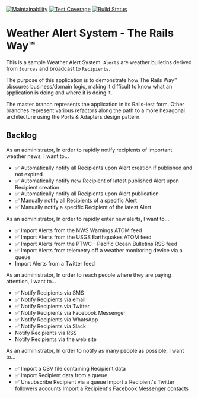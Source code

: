 [![Maintainability](https://api.codeclimate.com/v1/badges/0a5e9939cb8c216913e9/maintainability)](https://codeclimate.com/github/aridlehoover/was-rails/maintainability) [![Test Coverage](https://api.codeclimate.com/v1/badges/0a5e9939cb8c216913e9/test_coverage)](https://codeclimate.com/github/aridlehoover/was-rails/test_coverage) [![Build Status](https://travis-ci.com/aridlehoover/was-rails.svg?branch=master)](https://travis-ci.com/aridlehoover/was-rails)

# Weather Alert System - The Rails Way™

This is a sample Weather Alert System. `Alerts` are weather bulletins
derived from `Sources` and broadcast to `Recipients`.

The purpose of this application is to demonstrate how The Rails Way™
obscures business/domain logic, making it difficult to know what an
application is doing and where it is doing it.

The master branch represents the application in its Rails-iest form.
Other branches represent various refactors along the path to a more
hexagonal architecture using the Ports & Adapters design pattern.

## Backlog

As an administrator,
In order to rapidly notify recipients of important weather news,
I want to...

* ✅ Automatically notify all Recipients upon Alert creation if published and not expired
* ✅ Automatically notify new Recipient of latest published Alert upon Recipient creation
* ✅ Automatically notify all Recipients upon Alert publication
* ✅ Manually notify all Recipients of a specific Alert
* ✅ Manually notify a specific Recipient of the latest Alert

As an administrator,
In order to rapidly enter new alerts,
I want to...

* ✅ Import Alerts from the NWS Warnings ATOM feed
* ✅ Import Alerts from the USGS Earthquakes ATOM feed
* ✅ Import Alerts from the PTWC - Pacific Ocean Bulletins RSS feed
* ✅ Import Alerts from telemetry off a weather monitoring device via a queue
* Import Alerts from a Twitter feed

As an administrator,
In order to reach people where they are paying attention,
I want to...

* ✅ Notify Recipients via SMS
* ✅ Notify Recipients via email
* ✅ Notify Recipients via Twitter
* ✅ Notify Recipients via Facebook Messenger
* ✅ Notify Recipients via WhatsApp
* ✅ Notify Recipients via Slack
* Notify Recipients via RSS
* Notify Recipients via the web site

As an administrator,
In order to notify as many people as possible,
I want to...

* ✅ Import a CSV file containing Recipient data
* ✅ Import Recipient data from a queue
* ✅ Unsubscribe Recipient via a queue
Import a Recipient's Twitter followers accounts
Import a Recipient's Facebook Messenger contacts
